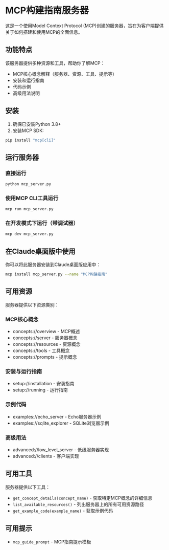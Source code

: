 # MCP构建指南服务器

这是一个使用Model Context Protocol (MCP)创建的服务器，旨在为客户端提供关于如何搭建和使用MCP的全面信息。

## 功能特点

该服务器提供多种资源和工具，帮助你了解MCP：

- MCP核心概念解释（服务器、资源、工具、提示等）
- 安装和运行指南
- 代码示例
- 高级用法说明

## 安装

1. 确保已安装Python 3.8+
2. 安装MCP SDK:
```bash
pip install "mcp[cli]"
```

## 运行服务器

### 直接运行
```bash
python mcp_server.py
```

### 使用MCP CLI工具运行
```bash
mcp run mcp_server.py
```

### 在开发模式下运行（带调试器）
```bash
mcp dev mcp_server.py
```

## 在Claude桌面版中使用

你可以将此服务器安装到Claude桌面版应用中：

```bash
mcp install mcp_server.py --name "MCP构建指南"
```

## 可用资源

服务器提供以下资源类别：

### MCP核心概念
- concepts://overview - MCP概述
- concepts://server - 服务器概念
- concepts://resources - 资源概念
- concepts://tools - 工具概念
- concepts://prompts - 提示概念

### 安装与运行指南
- setup://installation - 安装指南
- setup://running - 运行指南

### 示例代码
- examples://echo_server - Echo服务器示例
- examples://sqlite_explorer - SQLite浏览器示例

### 高级用法
- advanced://low_level_server - 低级服务器实现
- advanced://clients - 客户端实现

## 可用工具

服务器提供以下工具：

- `get_concept_details(concept_name)` - 获取特定MCP概念的详细信息
- `list_available_resources()` - 列出服务器上的所有可用资源路径
- `get_example_code(example_name)` - 获取示例代码

## 可用提示

- `mcp_guide_prompt` - MCP指南提示模板 